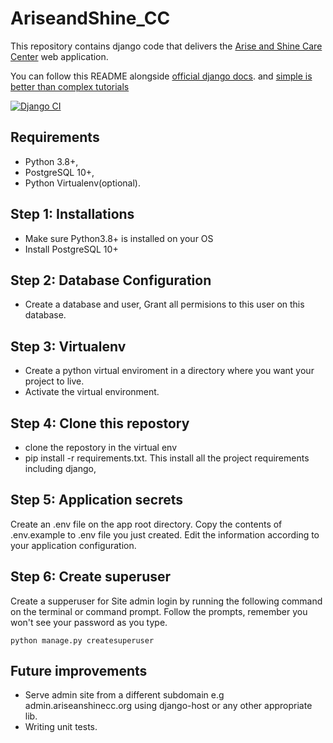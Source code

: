 # AriseandShine_CC

This repository contains django code that delivers the <a href="https://www.ariseandshinecc.org">Arise and Shine Care Center</a> web application.

You can follow this README alongside <a href="https://docs.djangoproject.com/en/3.1/">official django docs</a>. and <a href="https://simpleisbetterthancomplex.com/tutorial/2016/10/14/how-to-deploy-to-digital-ocean.html">simple is better than complex tutorials</a>

[![Django CI](https://github.com/google-boy/AriseandShine_CC/actions/workflows/django.yml/badge.svg)](https://github.com/google-boy/AriseandShine_CC/actions/workflows/django.yml)

## Requirements

- Python 3.8+,
- PostgreSQL 10+,
- Python Virtualenv(optional).

## Step 1: Installations

- Make sure Python3.8+ is installed on your OS
- Install PostgreSQL 10+
  
## Step 2: Database Configuration

- Create a database and user, Grant all permisions to this user on this database.

## Step 3: Virtualenv

- Create a python virtual enviroment in a directory where you want your project to live.
- Activate the virtual environment.
  
## Step 4: Clone this repostory

- clone the repostory in the virtual env
- pip install -r requirements.txt. This install all the project requirements including django,

## Step 5: Application secrets

Create an .env file on the app root directory. Copy the contents of .env.example to .env file you just created.
Edit the information according to your application configuration.

## Step 6: Create superuser

Create a supperuser for Site admin login by running the following command on the terminal or command prompt.
Follow the prompts, remember you won't see your password as you type.

    python manage.py createsuperuser

## Future improvements

- Serve admin site from a different subdomain e.g admin.ariseanshinecc.org using django-host or any other appropriate lib.
- Writing unit tests.
